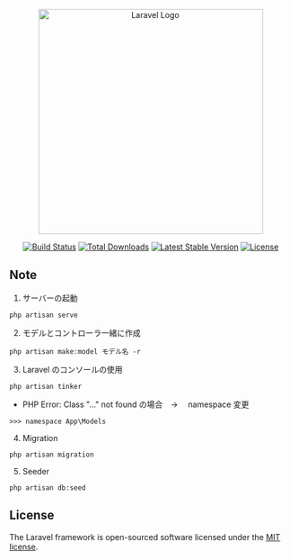 <p align="center"><a href="https://laravel.com" target="_blank"><img src="https://raw.githubusercontent.com/laravel/art/master/logo-lockup/5%20SVG/2%20CMYK/1%20Full%20Color/laravel-logolockup-cmyk-red.svg" width="400" alt="Laravel Logo"></a></p>

<p align="center">
<a href="https://travis-ci.org/laravel/framework"><img src="https://travis-ci.org/laravel/framework.svg" alt="Build Status"></a>
<a href="https://packagist.org/packages/laravel/framework"><img src="https://img.shields.io/packagist/dt/laravel/framework" alt="Total Downloads"></a>
<a href="https://packagist.org/packages/laravel/framework"><img src="https://img.shields.io/packagist/v/laravel/framework" alt="Latest Stable Version"></a>
<a href="https://packagist.org/packages/laravel/framework"><img src="https://img.shields.io/packagist/l/laravel/framework" alt="License"></a>
</p>

## Note

1. サーバーの起動

```
php artisan serve
```

2. モデルとコントローラ一緒に作成

```
php artisan make:model モデル名 -r
```

3. Laravel のコンソールの使用

```
php artisan tinker
```

-   PHP Error: Class "..." not found の場合　->　 namespace 変更

```
>>> namespace App\Models
```

4. Migration

```
php artisan migration
```

5. Seeder

```
php artisan db:seed
```

## License

The Laravel framework is open-sourced software licensed under the [MIT license](https://opensource.org/licenses/MIT).
